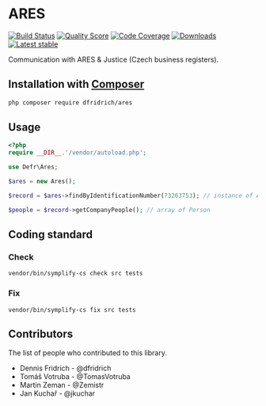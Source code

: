 # ARES 

[![Build Status](https://img.shields.io/travis/dfridrich/Ares.svg?style=flat-square)](https://travis-ci.org/dfridrich/Ares)
[![Quality Score](https://img.shields.io/scrutinizer/g/dfridrich/Ares.svg?style=flat-square)](https://scrutinizer-ci.com/g/dfridrich/Ares)
[![Code Coverage](https://img.shields.io/scrutinizer/coverage/g/dfridrich/Ares.svg?style=flat-square)](https://scrutinizer-ci.com/g/dfridrich/Ares)
[![Downloads](https://img.shields.io/packagist/dt/dfridrich/ares.svg?style=flat-square)](https://packagist.org/packages/dfridrich/ares)
[![Latest stable](https://img.shields.io/packagist/v/dfridrich/ares.svg?style=flat-square)](https://packagist.org/packages/dfridrich/ares)


Communication with ARES & Justice (Czech business registers).

## Installation with [Composer](https://getcomposer.org/)

```sh
php composer require dfridrich/ares
```

## Usage

```php
<?php
require __DIR__.'/vendor/autoload.php';

use Defr\Ares;

$ares = new Ares();

$record = $ares->findByIdentificationNumber(73263753); // instance of AresRecord

$people = $record->getCompanyPeople(); // array of Person
```

## Coding standard

### Check

```
vendor/bin/symplify-cs check src tests
```

### Fix

```
vendor/bin/symplify-cs fix src tests
```

## Contributors

The list of people who contributed to this library.

 - Dennis Fridrich - @dfridrich
 - Tomáš Votruba - @TomasVotruba
 - Martin Zeman - @Zemistr
 - Jan Kuchař - @jkuchar
